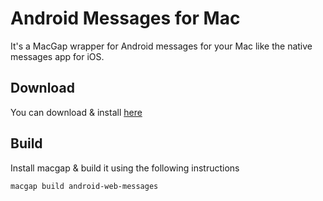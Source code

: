 # Android Messages for Mac

It's a MacGap wrapper for Android messages for your Mac like the native messages app for iOS.

## Download
You can download & install [here](https://kendepelchin.github.io/android-web-messages-mac/)

## Build

Install macgap & build it using the following instructions

```
macgap build android-web-messages
```
